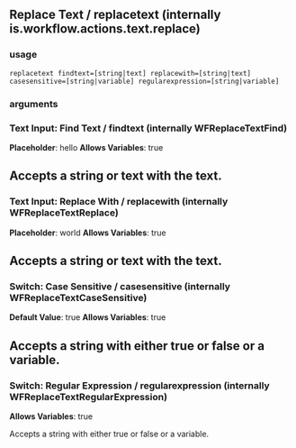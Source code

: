 
## Replace Text / replacetext (internally is.workflow.actions.text.replace)


### usage
`replacetext findtext=[string|text] replacewith=[string|text] casesensitive=[string|variable] regularexpression=[string|variable]`

### arguments
### Text Input: Find Text / findtext (internally WFReplaceTextFind)
**Placeholder**: hello
**Allows Variables**: true


Accepts a string 
or text
with the text.
---
### Text Input: Replace With / replacewith (internally WFReplaceTextReplace)
**Placeholder**: world
**Allows Variables**: true


Accepts a string 
or text
with the text.
---
### Switch: Case Sensitive / casesensitive (internally WFReplaceTextCaseSensitive)
**Default Value**: true
**Allows Variables**: true


Accepts a string with either true or false
or a variable.
---
### Switch: Regular Expression / regularexpression (internally WFReplaceTextRegularExpression)
**Allows Variables**: true


Accepts a string with either true or false
or a variable.
